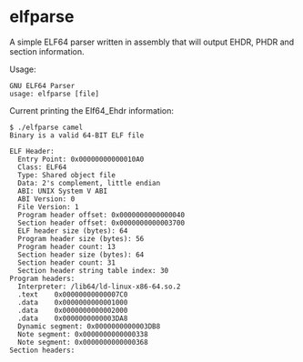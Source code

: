 elfparse
=========

A simple ELF64 parser written in assembly that will output EHDR, PHDR and section information.

Usage:
```
GNU ELF64 Parser
usage: elfparse [file]
```
Current printing the Elf64_Ehdr information:

```
$ ./elfparse camel
Binary is a valid 64-BIT ELF file

ELF Header:
  Entry Point: 0x00000000000010A0
  Class: ELF64
  Type: Shared object file
  Data: 2's complement, little endian
  ABI: UNIX System V ABI
  ABI Version: 0
  File Version: 1
  Program header offset: 0x0000000000000040
  Section header offset: 0x0000000000003700
  ELF header size (bytes): 64
  Program header size (bytes): 56
  Program header count: 13
  Section header size (bytes): 64
  Section header count: 31
  Section header string table index: 30
Program headers:
  Interpreter: /lib64/ld-linux-x86-64.so.2
  .text    0x00000000000007C0
  .data    0x0000000000001000
  .data    0x0000000000002000
  .data    0x0000000000003DA8
  Dynamic segment: 0x0000000000003DB8
  Note segment: 0x0000000000000338
  Note segment: 0x0000000000000368
Section headers:
```
